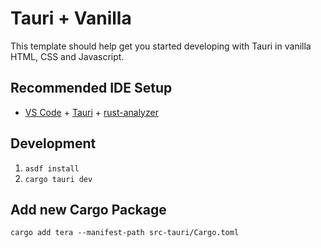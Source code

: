 # Tauri + Vanilla

This template should help get you started developing with Tauri in vanilla HTML, CSS and Javascript.

## Recommended IDE Setup

- [VS Code](https://code.visualstudio.com/) + [Tauri](https://marketplace.visualstudio.com/items?itemName=tauri-apps.tauri-vscode) + [rust-analyzer](https://marketplace.visualstudio.com/items?itemName=rust-lang.rust-analyzer)


## Development

1. `asdf install`
2. `cargo tauri dev`


## Add new Cargo Package

```shell
cargo add tera --manifest-path src-tauri/Cargo.toml
```
